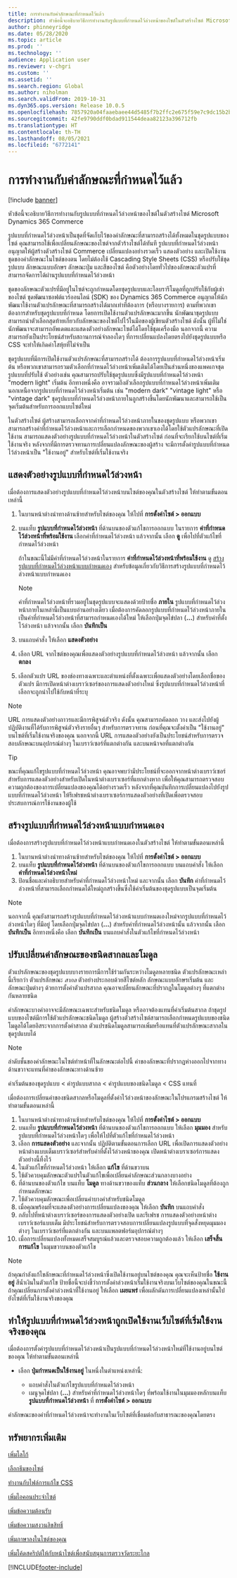 ```yaml
---
title: การทำงานกับค่าลักษณะที่กำหนดไว้แล้ว
description: หัวข้อนี้จะอธิบายวิธีการทำงานกับรูปแบบที่กำหนดไว้ล่วงหน้าของไซต์ในตัวสร้างไซต์ Microsoft Dynamics 365 Commerce
author: phinneyridge
ms.date: 05/28/2020
ms.topic: article
ms.prod: ''
ms.technology: ''
audience: Application user
ms.reviewer: v-chgri
ms.custom: ''
ms.assetid: ''
ms.search.region: Global
ms.author: niholman
ms.search.validFrom: 2019-10-31
ms.dyn365.ops.version: Release 10.0.5
ms.openlocfilehash: 7857920a04faaebaee44d5485f7b2ffc2e675f59e7c9dc15b2b86376207e3a2d
ms.sourcegitcommit: 42fe9790ddf0bdad911544deaa82123a396712fb
ms.translationtype: HT
ms.contentlocale: th-TH
ms.lasthandoff: 08/05/2021
ms.locfileid: "6772141"
---
```

# <a name="work-with-style-presets"></a>การทำงานกับค่าลักษณะที่กำหนดไว้แล้ว

[!include [banner](includes/banner.md)]

หัวข้อนี้จะอธิบายวิธีการทำงานกับรูปแบบที่กำหนดไว้ล่วงหน้าของไซต์ในตัวสร้างไซต์ Microsoft Dynamics 365 Commerce

รูปแบบที่กำหนดไว้ล่วงหน้าเป็นชุดที่จัดเก็บไว้ของค่าลักษณะที่สามารถสร้างได้ทั้งหมดในชุดรูปแบบของไซต์ คุณสามารถใช้เพื่อเปลี่ยนลักษณะของไซต์จากตัวร้างไซต์ได้ทันที รูปแบบที่กำหนดไว้ล่วงหน้าอนุญาตให้ผู้สร้างตัวสร้างไซต์ Commerce เปลี่ยนแปลงอย่างรวดเร็ว แสดงตัวอย่าง และเปิดใช้งานชุดของค่าลักษณะในไซต์ของตน โดยไม่ต้องใช้ Cascading Style Sheets (CSS) หรือปรับใช้ชุดรูปแบบ ลักษณะแบบอักษร ลักษณะปุ่ม และสีของไซต์ คือตัวอย่างโดยทั่วไปของลักษณะตัวแปรที่สามารถจัดการได้ผ่านรูปแบบที่กำหนดไว้ล่วงหน้า

ชุดของลักษณะตัวแปรที่มีอยู่ในไซต์จะถูกกำหนดโดยชุดรูปแบบและไลบรารีโมดูลที่ถูกปรับใช้กับผู้เช่าของไซต์ ชุดพัฒนาซอฟต์แวร์ออนไลน์ (SDK) ของ Dynamics 365 Commerce อนุญาตให้นักพัฒนาใช้งานตัวแปรลักษณะที่สามารถสร้างได้มากเท่าที่ต้องการ (หรือบางรายการ) ตามที่พวกเขาต้องการสำหรับชุดรูปแบบที่กำหนด โดยการเปิดใช้งานตัวแปรลักษณะมากขึ้น นักพัฒนาชุดรูปแบบสามารถนำตัวเลือกสุดท้ายเกี่ยวกับลักษณะของไซต์ไปไว้ในมือของผู้เขียนตัวสร้างไซต์ ดังนั้น ผู้ที่ไม่ใช่นักพัฒนาจะสามารถอัพเดตและแสดงตัวอย่างลักษณะไซต์ได้โดยใช้ชุดเครื่องมือ นอกจากนี้ ความสามารถยังเป็นประโยชน์สำหรับสถานการณ์จำลองใดๆ ที่การเปลี่ยนแปลงโดยตรงไปยังชุดรูปแบบหรือ CSS จะทำให้เกิดค่าโสหุ้ยที่ไม่จำเป็น

ชุดรูปแบบที่มีการเปิดใช้งานตัวแปรลักษณะที่สามารถสร้างได้ ต้องการรูปแบบที่กำหนดไว้ล่วงหน้าเริ่มต้น หรือพวกเขาสามารถรวมตัวเลือกที่กำหนดไว้ล่วงหน้าเพิ่มเติมได้โดยเป็นส่วนหนึ่งของแพคเกจชุดรูปแบบที่ปรับใช้ ตัวอย่างเช่น คุณสามารถปรับใช้ชุดรูปแบบซึ่งมีรูปแบบที่กำหนดไว้ล่วงหน้า "modern light" เริ่มต้น อีกทางหนึ่งคือ อาจรวมถึงตัวเลือกรูปแบบที่กำหนดไว้ล่วงหน้าเพิ่มเติม นอกเหนือจากรูปแบบที่กำหนดไว้ล่วงหน้าเริ่มต้น เช่น "modern dark" "vintage light" หรือ "vintage dark" ชุดรูปแบบที่กำหนดไว้ล่วงหน้าภายในถูกสร้างขึ้นโดยนักพัฒนาและสามารถใช้เป็นจุดเริ่มต้นสำหรับการออกแบบไซต์ใหม่

ในตัวสร้างไซต์ ผู้สร้างสามารถเลือกจากค่าที่กำหนดไว้ล่วงหน้าภายในของชุดรูปแบบ หรือพวกเขาสามารถสร้างค่าที่กำหนดไว้ล่วงหน้าและการเลือกกำหนดของพวกเขาเองได้โดยใช้ตัวแปรลักษณะที่เปิดใช้งาน สามารถแสดงตัวอย่างรูปแบบที่กำหนดไว้ล่วงหน้าในตัวสร้างไซต์ ก่อนที่จะเรียกใช้บนไซต์ที่เริ่มใช้งานจริง หลังจากที่มีการตรวจทานการเปลี่ยนแปลงลักษณะของผู้สร้าง จะมีการตั้งค่ารูปแบบที่กำหนดไว้ล่วงหน้าเป็น "ใช้งานอยู่" สำหรับไซต์ที่เริ่มใช้งานจริง

## <a name="preview-a-style-preset"></a>แสดงตัวอย่างรูปแบบที่กำหนดไว้ล่วงหน้า

เมื่อต้องการแสดงตัวอย่างรูปแบบที่กำหนดไว้ล่วงหน้าบนไซต์ของคุณในตัวสร้างไซต์ ให้ทำตามขั้นตอนเหล่านี้

1. ในบานหน้าต่างนำทางด้านซ้ายสำหรับไซต์ของคุณ ให้ไปที่ **การตั้งค่าไซต์ \> ออกแบบ**
1. บนแท็บ **รูปแบบที่กำหนดไว้ล่วงหน้า** ที่ด้านบนของตัวแก้ไขการออกแบบ ในรายการ **ค่าที่กำหนดไว้ล่วงหน้าที่พร้อมใช้งาน** เลือกค่าที่กำหนดไว้ล่วงหน้า แล้วจากนั้น เลือก **ดู** เพื่อไปที่ตัวแก้ไขที่กำหนดไว้ล่วงหน้า

    ถ้าในขณะนี้ไม่มีค่าที่กำหนดไว้ล่วงหน้าในรายการ **ค่าที่กำหนดไว้ล่วงหน้าที่พร้อมใช้งาน** ดู [สร้างรูปแบบที่กำหนดไว้ล่วงหน้าแบบกำหนดเอง](#create-a-custom-style-preset) สำหรับข้อมูลเกี่ยวกับวิธีการสร้างรูปแบบที่กำหนดไว้ล่วงหน้าแบบกำหนดเอง

    > [!NOTE]
    > ค่าที่กำหนดไว้ล่วงหน้าที่รวมอยู่ในชุดรูปแบบจะแสดงด้วยป้ายชื่อ **ภายใน** รูปแบบที่กำหนดไว้ล่วงหน้าภายในเหล่านี้เป็นแบบอ่านอย่างเดียว เมื่อต้องการคัดลอกรูปแบบที่กำหนดไว้ล่วงหน้าภายในเป็นค่าที่กำหนดไว้ล่วงหน้าที่สามารถกำหนดเองได้ใหม่ ให้เลือกปุ่มจุดไข่ปลา (**...**) สำหรับค่าที่ตั้งไว้ล่วงหน้า แล้วจากนั้น เลือก **บันทึกเป็น**

1. บนแถบคำสั่ง ให้เลือก **แสดงตัวอย่าง**
1. เลือก URL จากไซต์ของคุณเพื่อแสดงตัวอย่างรูปแบบที่กำหนดไว้ล่วงหน้า แล้วจากนั้น เลือก **ตกลง**
1. เลือกตัวแปร URL ของช่องทางเฉพาะและตำแหน่งที่ตั้งเฉพาะเพื่อแสดงตัวอย่างโดยเลือกชื่อของตัวแปร มีการเปิดหน้าต่างเบราว์เซอร์ของการแสดงตัวอย่างใหม่ ซึ่งรูปแบบที่กำหนดไว้ล่วงหน้าที่เลือกจะถูกนำไปใช้กับหน้าที่ระบุ

> [!NOTE]
> URL การแสดงตัวอย่างถาวรและมีการพิสูจน์ตัวจริง ดังนั้น คุณสามารถคัดลอก วาง และส่งไปยังผู้ปฏิบัติงานที่ได้รับการพิสูจน์ตัวจริงรายอื่นๆ สำหรับการตรวจทาน ก่อนที่คุณจะตั้งค่าเป็น "ใช้งานอยู่" บนไซต์ที่เริ่มใช้งานจริงของคุณ นอกจากนี้ URL การแสดงตัวอย่างยังเป็นประโยชน์สำหรับการตรวจสอบลักษณะบนอุปกรณ์ต่างๆ ในเบราว์เซอร์ที่แตกต่างกัน และบนหน้าจอที่แตกต่างกัน

> [!TIP]
> ขณะที่คุณแก้ไขรูปแบบที่กำหนดไว้ล่วงหน้า คุณอาจพบว่ามีประโยชน์ที่จะออกจากหน้าต่างเบราว์เซอร์สำหรับการแสดงตัวอย่างสำหรับเปิดในหน้าต่างเบราเซอร์ที่แยกต่างหาก เพื่อให้คุณสามารถตรวจสอบความถูกต้องของการเปลี่ยนแปลงของคุณได้อย่างรวดเร็ว หลังจากที่คุณบันทึกการเปลี่ยนแปลงไปยังรูปแบบที่กำหนดไว้ล่วงหน้า ให้รีเฟรชหน้าต่างเบราเซอร์การแสดงตัวอย่างที่เปิดเพื่อตรวจสอบประสบการณ์การใช้งานของผู้ใช้

## <a name="create-a-custom-style-preset"></a>สร้างรูปแบบที่กำหนดไว้ล่วงหน้าแบบกำหนดเอง

เมื่อต้องการสร้างรูปแบบที่กำหนดไว้ล่วงหน้าแบบกำหนดเองในตัวสร้างไซต์ ให้ทำตามขั้นตอนเหล่านี้

1. ในบานหน้าต่างนำทางด้านซ้ายสำหรับไซต์ของคุณ ให้ไปที่ **การตั้งค่าไซต์ \> ออกแบบ**
1. บนแท็บ **รูปแบบที่กำหนดไว้ล่วงหน้า** ที่ด้านบนของตัวแก้ไขการออกแบบ บนแถบคำสั่ง ให้เลือก **ค่าที่กำหนดไว้ล่วงหน้าใหม่**
1. ป้อนชื่อและคำอธิบายสำหรับค่าที่กำหนดไว้ล่วงหน้าใหม่ และจากนั้น เลือก **บันทึก** ค่าที่กำหนดไว้ล่วงหน้าที่สามารถเลือกกำหนดได้ใหม่ถูกสร้างขึ้นซึ่งใช้ค่าเริ่มต้นของชุดรูปแบบเป็นจุดเริ่มต้น

> [!NOTE]
> นอกจากนี้ คุณยังสามารถสร้างรูปแบบที่กำหนดไว้ล่วงหน้าแบบกำหนดเองใหม่จากรูปแบบที่กำหนดไว้ล่วงหน้าใดๆ ที่มีอยู่ โดยเลือกปุ่มจุดไข่ปลา (**...**) สำหรับค่าที่กำหนดไว้ล่วงหน้านั้น แล้วจากนั้น เลือก **บันทึกเป็น** อีกทางหนึ่งคือ เลือก **บันทึกเป็น** บนแถบคำสั่งในตัวแก้ไขที่กำหนดไว้ล่วงหน้า

## <a name="modify-global-and-module-type-style-values"></a>ปรับเปลี่ยนค่าลักษณะของชนิดสากลและโมดูล

ตัวแปรลักษณะของชุดรูปแบบบางรายการมีการใช้ร่วมกันระหว่างโมดูลหลายชนิด ตัวแปรลักษณะเหล่านี้เรียกว่า ตัวแปรลักษณะ *สากล* ตัวอย่างประกอบด้วยสีไซต์หลัก ลักษณะแบบอักษรเริ่มต้น และลักษณะปุ่มต่างๆ ด้วยการตั้งค่าตัวแปรสากล คุณอาจเปลี่ยนลักษณะที่ปรากฏในโมดูลต่างๆ ที่แตกต่างกันหลายชนิด

ค่าลักษณะบางค่าอาจจะมีลักษณะเฉพาะสำหรับชนิดโมดูล หรืออาจต้องแทนที่ค่าเริ่มต้นสากล ถ้าชุดรูปแบบของไซต์มีการใช้ตัวแปรลักษณะชนิดโมดูล ผู้สร้างตัวสร้างไซต์สามารถเลือกกำหนดรูปแบบของชนิดโมดูลได้โดยอิสระจากการตั้งค่าสากล ตัวแปรชนิดโมดูลสามารถเพิ่มหรือแทนที่ตัวแปรลักษณะสากลในชุดรูปแบบได้

> [!NOTE]
> ลำดับชั้นของค่าลักษณะในไซต์ทำหน้าที่ในลักษณะต่อไปนี้ ค่าของลักษณะที่ปรากฏห่างออกไปจากทางด้านขวาจะแทนที่ค่าของลักษณะทางด้านซ้าย
>
> ค่าเริ่มต้นของชุดรูปแบบ \< ค่ารูปแบบสากล \< ค่ารูปแบบของชนิดโมดูล \< CSS แทนที่

เมื่อต้องการเปลี่ยนค่าของชนิดสากลหรือโมดูลที่ตั้งค่าไว้ล่วงหน้าของลักษณะในโปรแกรมสร้างไซต์ ให้ทำตามขั้นตอนเหล่านี้

1. ในบานหน้าต่างนำทางด้านซ้ายสำหรับไซต์ของคุณ ให้ไปที่ **การตั้งค่าไซต์ \> ออกแบบ**
1. บนแท็บ **รูปแบบที่กำหนดไว้ล่วงหน้า** ที่ด้านบนของตัวแก้ไขการออกแบบ ให้เลือก **มุมมอง** สำหรับรูปแบบที่กำหนดไว้ล่วงหน้าใดๆ เพื่อให้ไปที่ตัวแก้ไขที่กำหนดไว้ล่วงหน้า
1. เลือก **การแสดงตัวอย่าง** และจากนั้น ปฏิบัติตามขั้นตอนการเลือก URL เพื่อเปิดการแสดงตัวอย่างหน้าต่างแบบเต็มเบราว์เซอร์สำหรับค่าที่ตั้งไว้ล่วงหน้าของคุณ เปิดหน้าต่างเบราเซอร์การแสดงตัวอย่างนี้ทิ้งไว้
1. ในตัวแก้ไขที่กำหนดไว้ล่วงหน้า ให้เลือก **แก้ไข** ที่ด้านขวาบน
1. ใช้ตัวควบคุมลักษณะตัวแปรในตัวแก้ไขเพื่อเปลี่ยนค่าลักษณะส่วนกลางบางอย่าง
1. ที่ด้านบนของตัวแก้ไข บนแท็บ **โมดูล** ทางด้านขวาของแท็บ **ส่วนกลาง** ให้เลือกชนิดโมดูลที่ต้องถูกกำหนดลักษณะ
1. ใช้ตัวควบคุมลักษณะเพื่อเปลี่ยนค่าบางค่าสำหรับชนิดโมดูล
1. เมื่อคุณพร้อมที่จะแสดงตัวอย่างการเปลี่ยนแปลงของคุณ ให้เลือก **บันทึก** บนแถบคำสั่ง
1. กลับไปที่หน้าต่างเบราว์เซอร์ของการแสดงตัวอย่างเปิด และรีเฟรช การแสดงตัวอย่างหน้าต่างเบราว์เซอร์แบบเต็ม มีประโยชน์สำหรับการตรวจสอบการเปลี่ยนแปลงรูปแบบที่จุดสั่งหยุดมุมมองต่างๆ ในเบราว์เซอร์ที่แตกต่างกัน และบนแพลตฟอร์มอุปกรณ์ต่างๆ
1. เมื่อการเปลี่ยนแปลงทั้งหมดเสร็จสมบูรณ์แล้วและตรวจสอบความถูกต้องแล้ว ให้เลือก **เสร็จสิ้นการแก้ไข** ในมุมขวาบนของตัวแก้ไข

> [!NOTE]
> ถ้าคุณกำลังแก้ไขลักษณะที่กำหนดไว้ล่วงหน้าซึ่งเปิดใช้งานอยู่บนไซต์ของคุณ คุณจะเห็นป้ายชื่อ **ใช้งานอยู่** สีน้ำเงินในตัวแก้ไข ป้ายชื่อนี้จะบ่งชี้ว่าการตั้งค่าล่วงหน้าเริ่มใช้งานจริงบนเว็บไซต์ของคุณในขณะนี้ ถ้าคุณเปลี่ยนการตั้งค่าล่วงหน้าที่ใช้งานอยู่ ให้เลือก **เผยแพร่** เพื่อผลักดันการเปลี่ยนแปลงเหล่านั้นไปยังไซต์ที่เริ่มใช้งานจริงของคุณ

## <a name="make-a-new-style-preset-active-on-your-live-site"></a>ทำให้รูปแบบที่กำหนดไว้ล่วงหน้าถูกเปิดใช้งานเว็บไซต์ที่เริ่มใช้งานจริงของคุณ

เมื่อต้องการตั้งค่ารูปแบบที่กำหนดไว้ล่วงหน้าเป็นรูปแบบที่กำหนดไว้ล่วงหน้าใหม่ที่ใช้งานอยู่บนไซต์ของคุณ ให้ทำตามขั้นตอนเหล่านี้

- เลือก **ปุ่มกำหนดเป็นใช้งานอยู่** ในหนึ่งในตำแหน่งเหล่านี้:

    - แถบคำสั่งในตัวแก้ไขรูปแบบที่กำหนดไว้ล่วงหน้า
    - เมนูจุดไข่ปลา (**...**) สำหรับค่าที่กำหนดไว้ล่วงหน้าใดๆ ที่พร้อมใช้งานในมุมมองหลักบนแท็บ **รูปแบบที่กำหนดไว้ล่วงหน้า** ที่ **การตั้งค่าไซต์ \> ออกแบบ**

ค่าลักษณะของค่าที่กำหนดไว้ล่วงหน้าจะทำงานในเว็บไซต์ที่เชื่อมต่อกับสาธารณะของคุณโดยตรง

## <a name="additional-resources"></a>ทรัพยากรเพิ่มเติม

[เพิ่มโลโก้](add-logo.md)

[เลือกธีมของไซต์](select-site-theme.md)

[ทำงานกับไฟล์การแก้ไข CSS](css-override-files.md)

[เพิ่มไอคอนประจำไซต์](add-favicon.md)

[เพิ่มข้อความต้อนรับ](add-welcome-message.md)

[เพิ่มข้อความสงวนลิขสิทธิ์](add-copyright-notice.md)

[เพิ่มภาษาลงในไซต์ของคุณ](add-languages-to-site.md)

[เพิ่มโค้ดสคริปต์ให้กับหน้าไซต์เพื่อสนับสนุนการตรวจวัดระยะไกล](add-telemetry.md)


[!INCLUDE[footer-include](../includes/footer-banner.md)]
